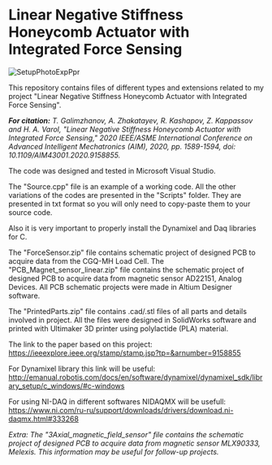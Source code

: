 # Linear Negative Stiffness Honeycomb Actuator with Integrated Force Sensing

![SetupPhotoExpPpr](https://user-images.githubusercontent.com/63325614/121167309-a336bd80-c873-11eb-8d87-9b36b4c171f6.jpg)

This repository contains files of different types and extensions related to my project "Linear Negative Stiffness Honeycomb Actuator with Integrated Force Sensing".

***For citation:**
T. Galimzhanov, A. Zhakatayev, R. Kashapov, Z. Kappassov and H. A. Varol, "Linear Negative Stiffness Honeycomb Actuator with Integrated Force Sensing," 2020 IEEE/ASME International Conference on Advanced Intelligent Mechatronics (AIM), 2020, pp. 1589-1594, doi: 10.1109/AIM43001.2020.9158855.*

The code was designed and tested in Microsoft Visual Studio.

The "Source.cpp" file is an example of a working code. All the other variations of the codes are presented in the "Scripts" folder.
They are presented in txt format so you will only need to copy-paste them to your source code. 

Also it is very important to properly install the Dynamixel and Daq libraries for C.

The "ForceSensor.zip" file contains schematic project of designed PCB to acquire data from the CGQ-MH Load Cell.
The "PCB_Magnet_sensor_linear.zip" file contains the schematic project of designed PCB to acquire data from magnetic sensor AD22151, Analog Devices.
All PCB schematic projects were made in Altium Designer software.

The "PrintedParts.zip" file contains .cad/.stl files of all parts and details involved in project. All the files were designed in SolidWorks software and printed with Ultimaker 3D printer using polylactide (PLA) material.

The link to the paper based on this project: https://ieeexplore.ieee.org/stamp/stamp.jsp?tp=&arnumber=9158855

For Dynamixel library this link will be useful: http://emanual.robotis.com/docs/en/software/dynamixel/dynamixel_sdk/library_setup/c_windows/#c-windows

For using NI-DAQ in different softwares NIDAQMX will be usefull:
https://www.ni.com/ru-ru/support/downloads/drivers/download.ni-daqmx.html#333268

*Extra: The "3Axial_magnetic_field_sensor" file contains the schematic project of designed PCB to acquire data from magnetic sensor MLX90333, Melexis. This information may be useful for follow-up projects.*
